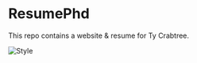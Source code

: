 

# ResumePhd 
This repo contains a website & resume for Ty Crabtree.

![Style](https://media.giphy.com/media/VEsfbW0pBu145PPhOi/source.gif)

